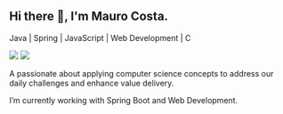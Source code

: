 ## Hi there 👋, I'm Mauro Costa.
Java | Spring | JavaScript | Web Development | C
<div>
  <a href="mailto:mauro.felipe.oc@gmail.com"><img src="https://img.shields.io/badge/Gmail-D14836?style=for-the-badge&logo=gmail&logoColor=white"></a>
  <a href="https://www.linkedin.com/in/mauro-costa-mf/"><img src="https://img.shields.io/badge/LinkedIn-0077B5?style=for-the-badge&logo=linkedin&logoColor=white"></a>
</div>

A passionate about applying computer science concepts to address our daily challenges and enhance value delivery.

I’m currently working with Spring Boot and Web Development.
<!--
**MauroFelipeOC/MauroFelipeOC** is a ✨ _special_ ✨ repository because its `README.md` (this file) appears on your GitHub profile.

Here are some ideas to get you started:

- 🔭 I’m currently working on ...
- 🌱 I’m currently learning ...
- 👯 I’m looking to collaborate on ...
- 🤔 I’m looking for help with ...
- 💬 Ask me about ...
- 📫 How to reach me: ...
- 😄 Pronouns: ...
- ⚡ Fun fact: ...
-->

